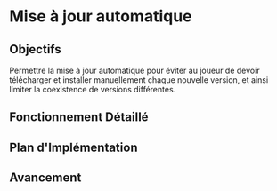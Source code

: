 # Mise à jour automatique

## Objectifs
Permettre la mise à jour automatique pour éviter au joueur de devoir télécharger et installer manuellement chaque nouvelle version, et ainsi limiter la coexistence de versions différentes.

## Fonctionnement Détaillé

## Plan d'Implémentation

## Avancement